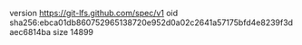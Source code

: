 version https://git-lfs.github.com/spec/v1
oid sha256:ebca01db860752965138720e952d0a02c2641a57175bfd4e8239f3daec6814ba
size 14899
